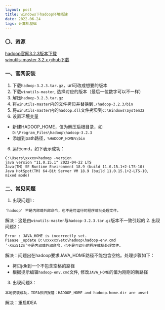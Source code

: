 ```yaml
---
layout: post
title: windows下hadoop环境搭建
date: 2022-06-24
tags: 计算机基础
---
```

### 〇、资源
[hadoop官网3.2.3版本下载](https://archive.apache.org/dist/hadoop/common/hadoop-3.2.3/) <br/>
[winutils-master 3.2.x gihub下载](https://github.com/cdarlint/winutils)

### 一、官网安装

1. 下载`hadoop-3.2.3.tar.gz`，url可改成想要的版本
2. 下载`winutils-master`, 选择对应的版本（最后一位数字可以不一样）
3. 解压`hadoop-3.2.3.tar.gz`
4. 将`winutils-master`内的文件拷贝并替换到`./hadoop-3.2.3/bin`
5. 将`winutils-master`内的`hadoop.dll`文件拷贝到`C:\Windows\System32`
6. 设置环境变量
- 新建HADOOP_HOME，值为解压后根目录，如`D:\Program_Files\hadoop\hadoop-3.2.3`
- 添加到path路径，`%HADOOP_HOME%\bin`

6. 运行cmd，如下表示成功：
```
C:\Users\xxxxx>hadoop -version
java version "11.0.15.1" 2022-04-22 LTS
Java(TM) SE Runtime Environment 18.9 (build 11.0.15.1+2-LTS-10)
Java HotSpot(TM) 64-Bit Server VM 18.9 (build 11.0.15.1+2-LTS-10, mixed mode)
```


### 二、常见问题
1. 出现问题1：
```
'hadoop' 不是内部或外部命令，也不是可运行的程序或批处理文件。
```
解决：这是由`winutils-master`与`hadoop-3.2.3.tar.gz`版本不一致引起的
2. 出现问题2：
```
Error : JAVA_HOME is incorrectly set.
P1ease _update D:\xxxxxx\etc\hadoop\hadoop-env.cmd
’-Xmx512m’不是内部或外部命令，也不是可运行的程序或批处理文件。
```
解决：问题出在hadoop要求JAVA_HOME路径不能包含空格。处理步骤如下：
- 拷贝jdk到一个不包含空格的路径
- 根据提示编辑`hadoop-env.cmd`文件, 修改`JAVA_HOME`的值为刚刚的新路径
3. 出现问题3：
```
本地安装成功，IDEA依旧报错：HADOOP_HOME and hadoop.home.dir are unset
```
解决：重启IDEA